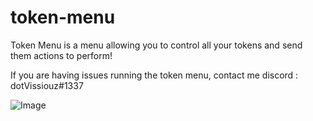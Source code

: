 # token-menu
Token Menu is a menu allowing you to control all your tokens and send them actions to perform!

If you are having issues running the token menu, contact me discord : dotVissiouz#1337

![Image](https://image.noelshack.com/fichiers/2021/01/1/1609719376-68747470733a2f2f63646e2e646973636f72646170702e636f6d2f6174746163686d656e74732f3738323433343538333937343234383531312f3738383938303032363831363333313737362f746f6b656e5f6e756b65722e706e67.png)
